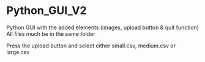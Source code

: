 # Python_GUI_V2
Python GUI with the added elements (images, upload button &amp; quit function)
All files much be in the same folder 

Press the upload button and select either small.csv, medium.csv or large.csv


